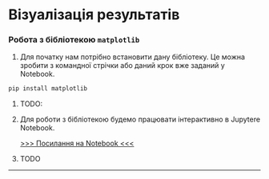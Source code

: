 # Візуалізація результатів

### Робота з бібліотекою `matplotlib`
1. Для початку нам потрібно встановити дану бібліотеку. Це можна зробити з командної стрічки або даний крок вже заданий у Notebook.
```bash
pip install matplotlib
```
1. TODO:

1. Для роботи з бібліотекою будемо працювати інтерактивно в Jupytere Notebook.

    [>>> Посилання на Notebook <<<](./12/1_matplotlib.ipynb)

1. TODO

---